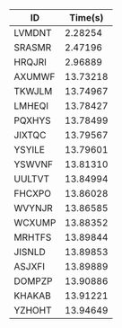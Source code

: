 |ID|Time(s)|
|-|-|
|LVMDNT|2.28254|
|SRASMR|2.47196|
|HRQJRI|2.96889|
|AXUMWF|13.73218|
|TKWJLM|13.74967|
|LMHEQI|13.78427|
|PQXHYS|13.78499|
|JIXTQC|13.79567|
|YSYILE|13.79601|
|YSWVNF|13.81310|
|UULTVT|13.84994|
|FHCXPO|13.86028|
|WVYNJR|13.86585|
|WCXUMP|13.88352|
|MRHTFS|13.89844|
|JISNLD|13.89853|
|ASJXFI|13.89889|
|DOMPZP|13.90886|
|KHAKAB|13.91221|
|YZHOHT|13.94649|
